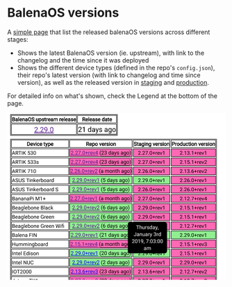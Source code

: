 # BalenaOS versions

A [simple page](https://balena-io-playground.github.io/balenaosversions/) that
list the released balenaOS versions across different stages:

* Shows the latest BalenaOS version (ie. upstream), with link to the changelog
  and the time since it was deployed
* Shows the different device types (defined in the repo's `config.json`), their
  repo's latest version (with link to changelog and time since version), as well
  as the released version in [staging](https://dashboard.balena-staging.com) and
  [production](https://dashboard.balena-cloud.com).

For detailed info on what's shown, check the Legend at the bottom of the page.

![screenshot](screenshot.png)
